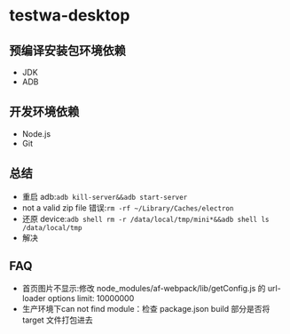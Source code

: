 # testwa-desktop

## 预编译安装包环境依赖

- JDK
- ADB

## 开发环境依赖

- Node.js
- Git

## 总结

- 重启 adb:`adb kill-server&&adb start-server`
- not a valid zip file 错误:`rm -rf ~/Library/Caches/electron`
- 还原 device:`adb shell rm -r /data/local/tmp/mini*&&adb shell ls /data/local/tmp`
- 解决

## FAQ
- 首页图片不显示:修改 node_modules/af-webpack/lib/getConfig.js 的 url-loader options limit: 10000000
- 生产环境下can not find module：检查 package.json build 部分是否将 target 文件打包进去
